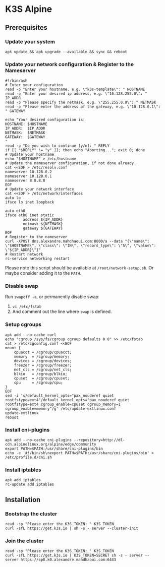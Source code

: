 # K3S Alpine

## Prerequisites

### Update your system
```shell
apk update && apk upgrade --available && sync && reboot
```

### Update your network configuration & Register to the Nameserver

```shell
#!/bin/ash
# Enter your configuration
read -p "Enter your hostname, e.g. \"k3s-template\": " HOSTNAME
read -p "Enter your desired ip address, e.g. \"10.128.255.0\": " IP_ADDR 
read -p "Please specify the netmask, e.g. \"255.255.0.0\": " NETMASK
read -p "Please enter the address of the gateway, e.g. \"10.128.0.1\": " GATEWAY

echo "Your desired configuration is:
HOSTNAME: $HOSTNAME
IP_ADDR:  $IP_ADDR
NETMASK:  $NETMASK
GATEWAY:  $GATEWAY
"
read -p "Do you wish to continue [y/n]: " REPLY
if [[ "$REPLY" != "y" ]]; then echo "Aborting..."; exit 0; done
# Update your hostname
echo "$HOSTNAME" > /etc/hostname
# Update the nameserver configuration, if not done already.
cat <<EOF > /etc/resolv.conf
nameserver 10.128.0.2
nameserver 10.128.0.1
nameserver 8.8.8.8
EOF
# Update your network interface
cat <<EOF > /etc/network/interfaces
auto lo
iface lo inet loopback

auto eth0
iface eth0 inet static
        address ${IP_ADDR}
        netmask ${NETMASK}
        gateway ${GATEWAY}
EOF
# Register to the nameserver
curl -XPOST dns.alexandre.mahdhaoui.com:8000/a --data "{\"name\": \"$HOSTNAME\", \"class\": \"IN\", \"record_type\": \"A\", \"value\": \"${IP_ADDR}\"}"
# Restart network
rc-service networking restart
```

Please note this script should be available at `/root/network-setup.sh`. Or maybe consider adding it to the `PATH`.

### Disable swap

Run `swapoff -a`, or permanently disable swap:
1. `vi /etc/fstab`
2. And comment out the line where `swap` is defined.

### Setup cgroups
```shell
apk add --no-cache curl
echo "cgroup /sys/fs/cgroup cgroup defaults 0 0" >> /etc/fstab
cat > /etc/cgconfig.conf <<EOF
mount {
    cpuacct = /cgroup/cpuacct;
    memory  = /cgroup/memory;
    devices = /cgroup/devices;
    freezer = /cgroup/freezer;
    net_cls = /cgroup/net_cls;
    blkio   = /cgroup/blkio;
    cpuset  = /cgroup/cpuset;
    cpu     = /cgroup/cpu;
}
EOF
sed -i 's/default_kernel_opts="pax_nouderef quiet rootfstype=ext4"/default_kernel_opts="pax_nouderef quiet rootfstype=ext4 cgroup_enable=cpuset cgroup_memory=1 cgroup_enable=memory"/g' /etc/update-extlinux.conf
update-extlinux
reboot
```

### Install cni-plugins
```shell
apk add --no-cache cni-plugins --repository=http://dl-cdn.alpinelinux.org/alpine/edge/community
export PATH=$PATH:/usr/share/cni-plugins/bin
echo -e '#!/bin/sh\nexport PATH=$PATH:/usr/share/cni-plugins/bin' > /etc/profile.d/cni.sh
```

### Install iptables
```shell
apk add iptables
rc-update add iptables 
```

## Installation

### Bootstrap the cluster

```shell
read -sp "Please enter the K3S_TOKEN: " K3S_TOKEN
curl -sfL https://get.k3s.io | sh -s - server --cluster-init
```

### Join the cluster 

```shell
read -sp "Please enter the K3S_TOKEN: " K3S_TOKEN
curl -sfL https://get.k3s.io | K3S_TOKEN=SECRET sh -s - server --server https://cp0.k0.alexandre.mahdhaoui.com:6443
```
